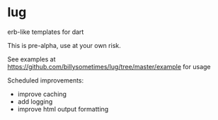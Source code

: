 lug
===

erb-like templates for dart

This is pre-alpha, use at your own risk.

See examples at https://github.com/billysometimes/lug/tree/master/example for usage

Scheduled improvements:
- improve caching
- add logging
- improve html output formatting
